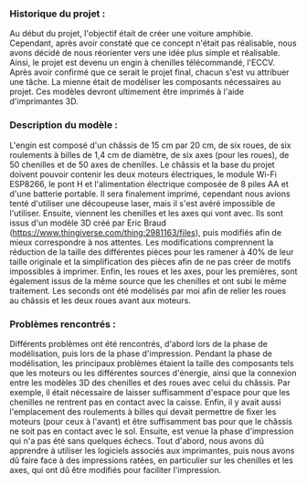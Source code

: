 ### Historique du projet :

Au début du projet, l'objectif était de créer une voiture amphibie. 
Cependant, après avoir constaté que ce concept n'était pas réalisable, nous avons décidé de nous réorienter vers une idée plus simple et réalisable. 
Ainsi, le projet est devenu un engin à chenilles télécommandé, l'ECCV. 
Après avoir confirmé que ce serait le projet final, chacun s'est vu attribuer une tâche. 
La mienne était de modéliser les composants nécessaires au projet. Ces modèles devront ultimement être imprimés à l'aide d'imprimantes 3D.

###  Description du modèle :

L'engin est composé d'un châssis de 15 cm par 20 cm, de six roues, de six roulements à billes de 1,4 cm de diamètre, de six axes (pour les roues), de 50 chenilles et de 50 axes de chenilles. 
Le châssis et la base du projet doivent pouvoir contenir les deux moteurs électriques, le module Wi-Fi ESP8266, le pont H et l'alimentation électrique composée de 8 piles AA et d'une batterie portable. 
Il sera finalement imprimé, cependant nous avions tenté d'utiliser une découpeuse laser, mais il s'est avéré impossible de l'utiliser. 
Ensuite, viennent les chenilles et les axes qui vont avec. Ils sont issus d'un modèle 3D créé par Eric Braud (https://www.thingiverse.com/thing:2981163/files), puis modifiés afin de mieux correspondre à nos attentes. 
Les modifications comprennent la réduction de la taille des différentes pièces pour les ramener à 40% de leur taille originale et la simplification des pièces afin de ne pas créer de motifs impossibles à imprimer. 
Enfin, les roues et les axes, pour les premières, sont également issus de la même source que les chenilles et ont subi le même traitement. 
Les seconds ont été modélisés par moi afin de relier les roues au châssis et les deux roues avant aux moteurs.

### Problèmes rencontrés :

Différents problèmes ont été rencontrés, d'abord lors de la phase de modélisation, puis lors de la phase d'impression. 
Pendant la phase de modélisation, les principaux problèmes étaient la taille des composants tels que les moteurs ou les différentes sources d'énergie, ainsi que la connexion entre les modèles 3D des chenilles et des roues avec celui du châssis. 
Par exemple, il était nécessaire de laisser suffisamment d'espace pour que les chenilles ne rentrent pas en contact avec la caisse. 
Enfin, il y avait aussi l'emplacement des roulements à billes qui devait permettre de fixer les moteurs (pour ceux à l'avant) et être suffisamment bas pour que le châssis ne soit pas en contact avec le sol. 
Ensuite, est venue la phase d'impression qui n'a pas été sans quelques échecs. 
Tout d'abord, nous avons dû apprendre à utiliser les logiciels associés aux imprimantes, puis nous avons dû faire face à des impressions ratées, en particulier sur les chenilles et les axes, qui ont dû être modifiés pour faciliter l'impression.
